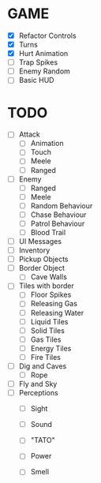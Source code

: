 
# GAME

- [x] Refactor Controls
- [x] Turns
- [x] Hurt Animation
- [ ] Trap Spikes
- [ ] Enemy Random
- [ ] Basic HUD

# TODO

- [ ] Attack
	- [ ] Animation
	- [ ] Touch
	- [ ] Meele
	- [ ] Ranged
- [ ] Enemy
	- [ ] Ranged
	- [ ] Meele
	- [ ] Random Behaviour
	- [ ] Chase Behaviour
	- [ ] Patrol Behaviour
	- [ ] Blood Trail
- [ ] UI Messages
- [ ] Inventory
- [ ] Pickup Objects
- [ ] Border Object
	- [ ] Cave Walls
- [ ] Tiles with border
	- [ ] Floor Spikes
	- [ ] Releasing Gas
	- [ ] Releasing Water
	- [ ] Liquid Tiles
	- [ ] Solid Tiles
	- [ ] Gas Tiles
	- [ ] Energy Tiles
	- [ ] Fire Tiles
- [ ] Dig and Caves
	- [ ] Rope
- [ ] Fly and Sky
- [ ] Perceptions
	- [ ] Sight
	- [ ] Sound
	- [ ] "TATO"
	- [ ] Power
	- [ ] Smell


